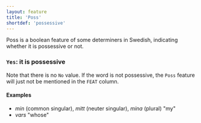 ```yaml
---
layout: feature
title: 'Poss'
shortdef: 'possessive'
---
```


Poss is a boolean feature of some determiners in Swedish, indicating whether it is possessive or not.

### `Yes`: it is possessive

Note that there is no `No` value. If the word is not possessive, the
`Poss` feature will just not be mentioned in the `FEAT` column. 

#### Examples

* _min_ (common singular), _mitt_ (neuter singular), _mina_ (plural) "my"
* _vars_ "whose"
